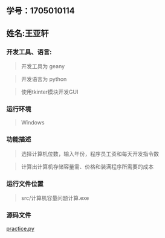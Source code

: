 ## 学号：1705010114

## 姓名:王亚轩

### 开发工具、语言:

> 开发工具为 geany

> 开发语言为 python

> 使用tkinter模块开发GUI

### 运行环境

>Windows

### 功能描述

>选择计算机位数，输入年份，程序员工资和每天开发指令数

>计算出计算机存储容量需、价格和装满程序所需要的成本

### 运行文件位置
 
>src/计算机容量问题计算.exe

### 源码文件

[practice.py](https://github.com/forrestrun7/17-class-1/blob/master/1705010114-%E7%8E%8B%E4%BA%9A%E8%BD%A9/practice.py)